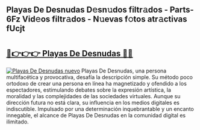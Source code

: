 ## Playas De Desnudas D𝚎sn𝚞dos filtr𝚊dos - Parts-6Fz Vid𝚎os filtr𝚊dos - N𝚞evas f𝚘tos atr𝚊ctivas fUcjt

# <h2><a href="http://mbe17o.tromn.icu/?c=Playas+De+Desnudas">🔗👉👉👉 Playas De Desnudas 🔗🔗</a></h2>

[![Playas De Desnudas nuevo](https://i.imgur.com/pEAQMta.gif)](http://mbe17o.tromn.icu/?c=Playas+De+Desnudas)
Playas De Desnudas, una persona multifacética y provocativa, desafía la descripción simple. Su método poco ortodoxo de crear una persona en línea ha magnetizado y ofendido a los espectadores, estimulando debates sobre la expresión artística, la moralidad y las complejidades de las sociedades virtuales. Aunque su dirección futura no está clara, su influencia en los medios digitales es indiscutible. Impulsado por una determinación inquebrantable y un encanto innegable, el alcance de Playas De Desnudas en la comunidad digital es ilimitado.
